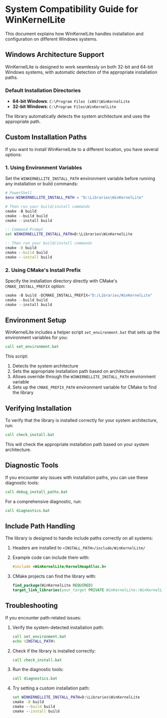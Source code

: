 # System Compatibility Guide for WinKernelLite

This document explains how WinKernelLite handles installation and configuration on different Windows systems.

## Windows Architecture Support

WinKernelLite is designed to work seamlessly on both 32-bit and 64-bit Windows systems, with automatic detection of the appropriate installation paths.

### Default Installation Directories

- **64-bit Windows**: `C:\Program Files (x86)\WinKernelLite`
- **32-bit Windows**: `C:\Program Files\WinKernelLite`

The library automatically detects the system architecture and uses the appropriate path.

## Custom Installation Paths

If you want to install WinKernelLite to a different location, you have several options:

### 1. Using Environment Variables

Set the `WINKERNELLITE_INSTALL_PATH` environment variable before running any installation or build commands:

```powershell
# PowerShell
$env:WINKERNELLITE_INSTALL_PATH = "D:\Libraries\WinKernelLite"

# Then run your build/install commands
cmake -B build
cmake --build build
cmake --install build
```

```cmd
:: Command Prompt
set WINKERNELLITE_INSTALL_PATH=D:\Libraries\WinKernelLite

:: Then run your build/install commands
cmake -B build
cmake --build build
cmake --install build
```

### 2. Using CMake's Install Prefix

Specify the installation directory directly with CMake's `CMAKE_INSTALL_PREFIX` option:

```powershell
cmake -B build -DCMAKE_INSTALL_PREFIX="D:/Libraries/WinKernelLite"
cmake --build build
cmake --install build
```

## Environment Setup

WinKernelLite includes a helper script `set_environment.bat` that sets up the environment variables for you:

```cmd
call set_environment.bat
```

This script:
1. Detects the system architecture
2. Sets the appropriate installation path based on architecture
3. Allows override through the `WINKERNELLITE_INSTALL_PATH` environment variable
4. Sets up the `CMAKE_PREFIX_PATH` environment variable for CMake to find the library

## Verifying Installation

To verify that the library is installed correctly for your system architecture, run:

```cmd
call check_install.bat
```

This will check the appropriate installation path based on your system architecture.

## Diagnostic Tools

If you encounter any issues with installation paths, you can use these diagnostic tools:

```cmd
call debug_install_paths.bat
```

For a comprehensive diagnostic, run:

```cmd
call diagnostics.bat
```

## Include Path Handling

The library is designed to handle include paths correctly on all systems:

1. Headers are installed to `<INSTALL_PATH>/include/WinKernelLite/`
2. Example code can include them with:
   ```c
   #include <WinKernelLite/KernelHeapAlloc.h>
   ```

3. CMake projects can find the library with:
   ```cmake
   find_package(WinKernelLite REQUIRED)
   target_link_libraries(your_target PRIVATE WinKernelLite::WinKernelLite)
   ```

## Troubleshooting

If you encounter path-related issues:

1. Verify the system-detected installation path:
   ```cmd
   call set_environment.bat
   echo %INSTALL_PATH%
   ```

2. Check if the library is installed correctly:
   ```cmd
   call check_install.bat
   ```

3. Run the diagnostic tools:
   ```cmd
   call diagnostics.bat
   ```

4. Try setting a custom installation path:
   ```cmd
   set WINKERNELLITE_INSTALL_PATH=D:\Libraries\WinKernelLite
   cmake -B build
   cmake --build build
   cmake --install build
   ```
